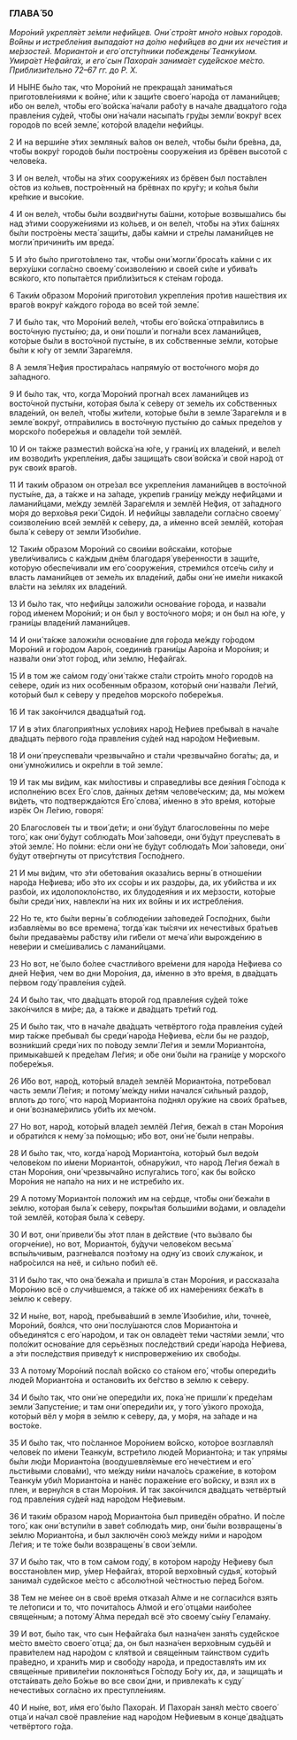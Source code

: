 ### ГЛАВА́ 50

_Моро́ний укрепля́ет зе́мли нефи́йцев. Они́ стро́ят мно́го но́вых городо́в. Во́йны и истребле́ния выпада́ют на до́лю нефи́йцев во дни их нече́стия и ме́рзостей. Морианто́н и его́ отсту́пники побеждены́ Теанку́мом. Умира́ет Нефайга́х, и его́ сын Пахора́н занима́ет суде́йское ме́сто. Приблизи́тельно 72–67 гг. до Р. Х._

И НЫ́НЕ бы́ло так, что Моро́ний не прекраща́л занима́ться приготовле́ниями к войне́, и́ли к защи́те своего́ наро́да от ламани́йцев; и́бо он веле́л, что́бы его́ войска́ на́чали рабо́ту в нача́ле двадца́того го́да правле́ния су́дей, что́бы они́ на́чали насыпа́ть гру́ды земли́ вокру́г всех городо́в по всей земле́, кото́рой владе́ли нефи́йцы.

2 И на верши́не э́тих земляны́х ва́лов он веле́л, что́бы бы́ли бре́вна, да, что́бы вокру́г городо́в бы́ли постро́ены сооруже́ния из брёвен высото́й с челове́ка.

3 И он веле́л, что́бы на э́тих сооруже́ниях из брёвен был поста́влен о́стов из ко́льев, постро́енный на брёвнах по кру́гу; и ко́лья бы́ли кре́пкие и высо́кие.

4 И он веле́л, что́бы бы́ли воздви́гнуты ба́шни, кото́рые возвыша́лись бы над э́тими сооруже́ниями из ко́льев, и он веле́л, что́бы на э́тих ба́шнях бы́ли постро́ены места́ защи́ты, да́бы ка́мни и стре́лы ламани́йцев не могли́ причини́ть им вреда́.

5 И э́то бы́ло пригото́влено так, что́бы они́ могли́ броса́ть ка́мни с их верху́шки согла́сно своему́ соизволе́нию и свое́й си́ле и убива́ть вся́кого, кто попыта́ется прибли́зиться к сте́нам го́рода.

6 Таки́м о́бразом Моро́ний пригото́вил укрепле́ния про́тив наше́ствия их враго́в вокру́г ка́ждого го́рода во всей той земле́.

7 И бы́ло так, что Моро́ний веле́л, что́бы его́ войска́ отпра́вились в восто́чную пусты́ню; да, и они́ пошли́ и погна́ли всех ламани́йцев, кото́рые бы́ли в восто́чной пусты́не, в их со́бственные зе́мли, кото́рые бы́ли к ю́гу от земли́ Зараге́мля.

8 А земля́ Не́фия простира́лась напряму́ю от восто́чного мо́ря до за́падного.

9 И бы́ло так, что, когда́ Моро́ний прогна́л всех ламани́йцев из восто́чной пусты́ни, кото́рая была́ к се́веру от земе́ль их со́бственных владе́ний, он веле́л, что́бы жи́тели, кото́рые бы́ли в земле́ Зараге́мля и в земле́ вокру́г, отпра́вились в восто́чную пусты́ню до са́мых преде́лов у морско́го побере́жья и овладе́ли той землёй.

10 И он та́кже размести́л войска́ на ю́ге, у грани́ц их владе́ний, и веле́л им возводи́ть укрепле́ния, да́бы защища́ть свои́ войска́ и свой наро́д от рук свои́х враго́в.

11 И таки́м о́бразом он отре́зал все укрепле́ния ламани́йцев в восто́чной пусты́не, да, а та́кже и на за́паде, укрепи́в грани́цу ме́жду нефи́йцами и ламани́йцами, ме́жду землёй Зараге́мля и землёй Не́фия, от за́падного мо́ря до верхо́вья реки́ Сидо́н. И нефи́йцы завладе́ли согла́сно своему́ соизволе́нию всей землёй к се́веру, да, а и́менно всей землёй, кото́рая была́ к се́веру от земли́ Изоби́лие.

12 Таки́м о́бразом Моро́ний со свои́ми войска́ми, кото́рые увели́чивались с ка́ждым днём благодаря́ уве́ренности в защи́те, кото́рую обеспе́чивали им его́ сооруже́ния, стреми́лся отсе́чь си́лу и власть ламани́йцев от земе́ль их владе́ний, да́бы они́ не име́ли никако́й вла́сти на зе́млях их владе́ний.

13 И бы́ло так, что нефи́йцы заложи́ли основа́ние го́рода, и назва́ли го́род и́менем Моро́ний; и он был у восто́чного мо́ря; и он был на ю́ге, у грани́цы владе́ний ламани́йцев.

14 И они́ та́кже заложи́ли основа́ние для го́рода ме́жду го́родом Моро́ний и го́родом Ааро́н, соедини́в грани́цы Ааро́на и Моро́ния; и назва́ли они́ э́тот го́род, и́ли зе́млю, Нефайга́х.

15 И в том же са́мом году́ они́ та́кже ста́ли стро́ить мно́го городо́в на се́вере, оди́н из них осо́бенным о́бразом, кото́рый они́ назва́ли Ле́гий, кото́рый был к се́веру у преде́лов морско́го побере́жья.

16 И так зако́нчился двадца́тый год.

17 И в э́тих благоприя́тных усло́виях наро́д Не́фиев пребыва́л в нача́ле два́дцать пе́рвого го́да правле́ния су́дей над наро́дом Не́фиевым.

18 И они́ преуспева́ли чрезвыча́йно и ста́ли чрезвыча́йно бога́ты; да, и они́ умно́жились и окре́пли в той земле́.

19 И так мы ви́дим, как ми́лостивы и справедли́вы все дея́ния Го́спода к исполне́нию всех Его́ слов, да́нных де́тям челове́ческим; да, мы мо́жем ви́деть, что подтвержда́ются Его́ слова́, и́менно в э́то вре́мя, кото́рые изрёк Он Ле́гию, говоря́:

20 Благослове́н ты и твои́ де́ти; и они́ бу́дут благослове́нны по ме́ре того́, как они́ бу́дут соблюда́ть Мои́ за́поведи, они́ бу́дут преуспева́ть в э́той земле́. Но по́мни: е́сли они́ не бу́дут соблюда́ть Мои́ за́поведи, они́ бу́дут отве́ргнуты от прису́тствия Госпо́днего.

21 И мы ви́дим, что э́ти обетова́ния оказа́лись верны́ в отноше́нии наро́да Не́фиева; и́бо э́то их ссо́ры и их раздо́ры, да, их уби́йства и их разбо́и, их идолопокло́нство, их блудодея́ния и их ме́рзости, кото́рые бы́ли среди́ них, навлекли́ на них их во́йны и их истребле́ния.

22 Но те, кто бы́ли верны́ в соблюде́нии за́поведей Госпо́дних, бы́ли избавля́емы во все времена́, тогда́ как ты́сячи их нечести́вых бра́тьев бы́ли предава́емы ра́бству и́ли ги́бели от меча́ и́ли вырожде́нию в неве́рии и сме́шивались с ламани́йцами.

23 Но вот, не́ было бо́лее счастли́вого вре́мени для наро́да Не́фиева со дней Не́фия, чем во дни Моро́ния, да, и́менно в э́то вре́мя, в два́дцать пе́рвом году́ правле́ния су́дей.

24 И бы́ло так, что два́дцать второ́й год правле́ния су́дей то́же зако́нчился в ми́ре; да, а та́кже и два́дцать тре́тий год.

25 И бы́ло так, что в нача́ле два́дцать четвёртого го́да правле́ния су́дей мир та́кже пребыва́л бы среди́ наро́да Не́фиева, е́сли бы не раздо́р, возни́кший среди́ них по по́воду земли́ Ле́гия и земли́ Морианто́на, примыка́вшей к преде́лам Ле́гия; и о́бе они́ бы́ли на грани́це у морско́го побере́жья.

26 И́бо вот, наро́д, кото́рый владе́л землёй Морианто́на, потре́бовал часть земли́ Ле́гия; и потому́ ме́жду ни́ми начался́ си́льный раздо́р, вплоть до того́, что наро́д Морианто́на по́днял ору́жие на свои́х бра́тьев, и они́ вознаме́рились уби́ть их мечо́м.

27 Но вот, наро́д, кото́рый владе́л землёй Ле́гия, бежа́л в стан Моро́ния и обрати́лся к нему́ за по́мощью; и́бо вот, они́ не́ были непра́вы.

28 И бы́ло так, что, когда́ наро́д Морианто́на, кото́рый был ведо́м челове́ком по и́мени Морианто́н, обнару́жил, что наро́д Ле́гия бежа́л в стан Моро́ния, они́ чрезвыча́йно испуга́лись того́, как бы во́йско Моро́ния не напа́ло на них и не истреби́ло их.

29 А потому́ Морианто́н положи́л им на се́рдце, что́бы они́ бежа́ли в зе́млю, кото́рая была́ к се́веру, покры́тая больши́ми во́дами, и овладе́ли той землёй, кото́рая была́ к се́веру.

30 И вот, они́ привели́ бы э́тот план в де́йствие (что вы́звало бы огорче́ние), но вот, Морианто́н, бу́дучи челове́ком весьма́ вспы́льчивым, разгне́вался поэ́тому на одну́ из свои́х служа́нок, и набро́сился на неё, и си́льно поби́л её.

31 И бы́ло так, что она́ бежа́ла и пришла́ в стан Моро́ния, и рассказа́ла Моро́нию всё о случи́вшемся, а та́кже об их наме́рениях бежа́ть в зе́млю к се́веру.

32 И ны́не, вот, наро́д, пребыва́вший в земле́ Изоби́лие, и́ли, точне́е, Моро́ний, боя́лся, что они́ послу́шаются слов Морианто́на и объединя́тся с его́ наро́дом, и так он овладе́ет те́ми частя́ми земли́, что поло́жит основа́ние для серьёзных после́дствий среди́ наро́да Не́фиева, а э́ти после́дствия приведу́т к ниспроверже́нию их свобо́ды.

33 А потому́ Моро́ний посла́л во́йско со ста́ном его́, что́бы опереди́ть люде́й Морианто́на и останови́ть их бе́гство в зе́млю к се́веру.

34 И бы́ло так, что они́ не опереди́ли их, пока́ не пришли́ к преде́лам земли́ Запусте́ние; и там они́ опереди́ли их, у того́ у́зкого прохо́да, кото́рый вёл у мо́ря в зе́млю к се́веру, да, у мо́ря, на за́паде и на восто́ке.

35 И бы́ло так, что по́сланное Моро́нием во́йско, кото́рое возглавля́л челове́к по и́мени Теанку́м, встре́тило люде́й Морианто́на; и так упря́мы бы́ли лю́ди Морианто́на (воодушевля́емые его́ нече́стием и его́ льсти́выми слова́ми), что ме́жду ни́ми начало́сь сраже́ние, в кото́ром Теанку́м уби́л Морианто́на и нанёс пораже́ние его́ во́йску, и взял их в плен, и верну́лся в стан Моро́ния. И так зако́нчился два́дцать четвёртый год правле́ния су́дей над наро́дом Не́фиевым.

36 И таки́м о́бразом наро́д Морианто́на был приведён обра́тно. И по́сле того́, как они́ вступи́ли в заве́т соблюда́ть мир, они́ бы́ли возвращены́ в зе́млю Морианто́на, и был заключён сою́з ме́жду ни́ми и наро́дом Ле́гия; и те то́же бы́ли возвращены́ в свои́ зе́мли.

37 И бы́ло так, что в том са́мом году́, в кото́ром наро́ду Не́фиеву был восстано́влен мир, у́мер Нефайга́х, второ́й верхо́вный судья́, кото́рый занима́л суде́йское ме́сто с абсолю́тной че́стностью пе́ред Бо́гом.

38 Тем не ме́нее он в своё вре́мя отказа́л А́лме и не согласи́лся взять те ле́тописи и то, что почита́лось А́лмой и его́ отца́ми наибо́лее свяще́нным; а потому́ А́лма переда́л всё э́то своему́ сы́ну Гелама́ну.

39 И вот, бы́ло так, что сын Нефайга́ха был назна́чен заня́ть суде́йское ме́сто вме́сто своего́ отца́; да, он был назна́чен верхо́вным судьёй и прави́телем над наро́дом с кля́твой и свяще́нным та́инством суди́ть пра́ведно, и храни́ть мир и свобо́ду наро́да, и предоставля́ть им их свяще́нные привиле́гии поклоня́ться Го́споду Бо́гу их, да, и защища́ть и отста́ивать де́ло Бо́жье во все свои́ дни, и привлека́ть к суду́ нечести́вых согла́сно их преступле́ниям.

40 И ны́не, вот, и́мя его́ бы́ло Пахора́н. И Пахора́н заня́л ме́сто своего́ отца́ и на́чал своё правле́ние над наро́дом Не́фиевым в конце́ два́дцать четвёртого го́да.
